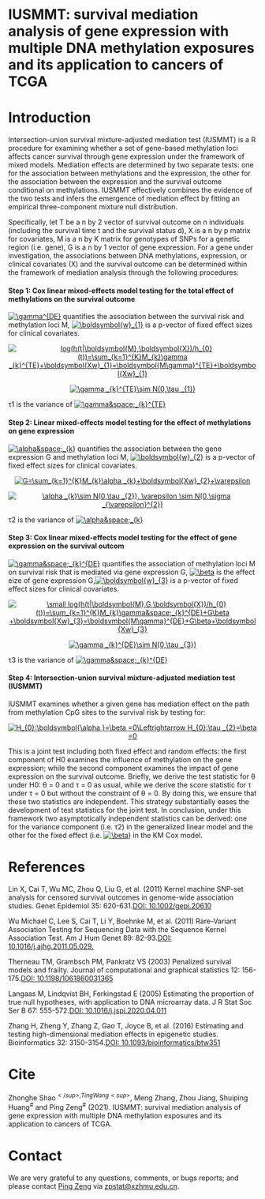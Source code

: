 # IUSMMT: survival mediation analysis of gene expression with multiple DNA methylation exposures and its application to cancers of TCGA
# Introduction
Intersection-union survival mixture-adjusted mediation test (IUSMMT) is a R procedure for examining whether a set of gene-based methylation loci affects cancer survival through gene expression under the framework of mixed models. Mediation effects are determined by two separate tests: one for the association between methylations and the expression, the other for the association between the expression and the survival outcome conditional on methylations. IUSMMT effectively combines the evidence of the two tests and infers the emergence of mediation effect by fitting an empirical three-component mixture null distribution.

Specifically, let T be a n by 2 vector of survival outcome on n individuals (including the survival time t and the survival status d), X is a n by p matrix for covariates, M is a n by K matrix for genotypes of SNPs for a genetic region (i.e. gene), G is a n by 1 vector of gene expression. For a gene under investigation, the associations between DNA methylations, expression, or clinical covariates (X) and the survival outcome can be determined within the framework of mediation analysis through the following procedures:

#### Step 1: Cox linear mixed-effects model testing for the total effect of methylations on the survival outcome ####

<a href="https://www.codecogs.com/eqnedit.php?latex=\gamma^{DE}" target="_blank"><img src="https://latex.codecogs.com/gif.latex?\gamma^{DE}" title="\gamma^{DE}" /></a>
quantifies the association between the survival risk and methylation loci M, <a href="https://www.codecogs.com/eqnedit.php?latex=\boldsymbol{w}_{1}" target="_blank"><img src="https://latex.codecogs.com/gif.latex?\boldsymbol{w}_{1}" title="\boldsymbol{w}_{1}" /></a> is a p-vector of fixed effect sizes for clinical covariates.
<p align="center"> 
  <a href="https://www.codecogs.com/eqnedit.php?latex=log(h(t|\boldsymbol{M},\boldsymbol{X})/h_{0}(t))=\sum_{k=1}^{K}M_{k}\gamma&space;_{k}^{TE}&plus;\boldsymbol{Xw}_{1}=\boldsymbol{M\gamma}^{TE}&plus;\boldsymbol{Xw}_{1}" target="_blank"><img src="https://latex.codecogs.com/gif.latex?log(h(t|\boldsymbol{M},\boldsymbol{X})/h_{0}(t))=\sum_{k=1}^{K}M_{k}\gamma&space;_{k}^{TE}&plus;\boldsymbol{Xw}_{1}=\boldsymbol{M\gamma}^{TE}&plus;\boldsymbol{Xw}_{1}" title="log(h(t|\boldsymbol{M},\boldsymbol{X})/h_{0}(t))=\sum_{k=1}^{K}M_{k}\gamma _{k}^{TE}+\boldsymbol{Xw}_{1}=\boldsymbol{M\gamma}^{TE}+\boldsymbol{Xw}_{1}" /></a>
  </p>
  <p align="center">
  <a href="https://www.codecogs.com/eqnedit.php?latex=\gamma&space;_{k}^{TE}\sim&space;N(0,\tau&space;_{1})" target="_blank"><img src="https://latex.codecogs.com/gif.latex?\gamma&space;_{k}^{TE}\sim&space;N(0,\tau&space;_{1})" title="\gamma _{k}^{TE}\sim N(0,\tau _{1})" /></a>
    </p>
   τ1 is the variance of <a href="https://www.codecogs.com/eqnedit.php?latex=\gamma&space;_{k}^{TE}" target="_blank"><img src="https://latex.codecogs.com/gif.latex?\gamma&space;_{k}^{TE}" title="\gamma&space;_{k}^{TE}" /></a>
   
   
   
   
#### Step 2: Linear mixed-effects model testing for the effect of methylations on gene expression ####
<a href="https://www.codecogs.com/eqnedit.php?latex=\alpha&space;_{k}" target="_blank"><img src="https://latex.codecogs.com/gif.latex?\alpha&space;_{k}" title="\alpha&space;_{k}" /></a> quantifies the association between the gene expression G and methylation loci M, <a href="https://www.codecogs.com/eqnedit.php?latex=\boldsymbol{w}_{2}" target="_blank"><img src="https://latex.codecogs.com/gif.latex?\boldsymbol{w}_{2}" title="\boldsymbol{w}_{2}" /></a> is a p-vector of fixed effect sizes for clinical covariates.
  <p align="center">
  <a href="https://www.codecogs.com/eqnedit.php?latex=G=\sum_{k=1}^{K}M_{k}\alpha&space;_{k}&plus;\boldsymbol{Xw}_{2}&plus;\varepsilon" target="_blank"><img src="https://latex.codecogs.com/gif.latex?G=\sum_{k=1}^{K}M_{k}\alpha&space;_{k}&plus;\boldsymbol{Xw}_{2}&plus;\varepsilon" title="G=\sum_{k=1}^{K}M_{k}\alpha _{k}+\boldsymbol{Xw}_{2}+\varepsilon" /></a>
</p>
 <p align="center">
<a href="https://www.codecogs.com/eqnedit.php?latex=\alpha&space;_{k}\sim&space;N(0,\tau&space;_{2}),&space;\varepsilon&space;\sim&space;N(0,\sigma&space;_{\varepsilon}^{2})" target="_blank"><img src="https://latex.codecogs.com/gif.latex?\alpha&space;_{k}\sim&space;N(0,\tau&space;_{2}),&space;\varepsilon&space;\sim&space;N(0,\sigma&space;_{\varepsilon}^{2})" title="\alpha _{k}\sim N(0,\tau _{2}), \varepsilon \sim N(0,\sigma _{\varepsilon}^{2})" /></a>
  </p>
     τ2 is the variance of <a href="https://www.codecogs.com/eqnedit.php?latex=\alpha&space;_{k}" target="_blank"><img src="https://latex.codecogs.com/gif.latex?\alpha&space;_{k}" title="\alpha&space;_{k}" /></a>
  
  
  
  
#### Step 3: Cox linear mixed-effects model testing for the effect of gene expression on the survival outcom ####
<a href="https://www.codecogs.com/eqnedit.php?latex=\gamma&space;_{k}^{DE}" target="_blank"><img src="https://latex.codecogs.com/gif.latex?\gamma&space;_{k}^{DE}" title="\gamma&space;_{k}^{DE}" /></a> quantifies the association of methylation loci M on survival risk that is mediated via gene expression G, <a href="https://www.codecogs.com/eqnedit.php?latex=\beta" target="_blank"><img src="https://latex.codecogs.com/gif.latex?\beta" title="\beta" /></a> is the effect eize of gene expression G,<a href="https://www.codecogs.com/eqnedit.php?latex=\boldsymbol{w}_{3}" target="_blank"><img src="https://latex.codecogs.com/gif.latex?\boldsymbol{w}_{3}" title="\boldsymbol{w}_{3}" /></a> is a p-vector of fixed effect sizes for clinical covariates.
  <p align="center">
  <a href="https://www.codecogs.com/eqnedit.php?latex=\small&space;log(h(t|\boldsymbol{M},G,\boldsymbol{X})/h_{0}(t))=\sum_{k=1}^{K}M_{k}\gamma&space;_{k}^{DE}&plus;G\beta&space;&plus;\boldsymbol{Xw}_{3}=\boldsymbol{M\gamma}^{DE}&plus;G\beta&plus;\boldsymbol{Xw}_{3}" target="_blank"><img src="https://latex.codecogs.com/gif.latex?\small&space;log(h(t|\boldsymbol{M},G,\boldsymbol{X})/h_{0}(t))=\sum_{k=1}^{K}M_{k}\gamma&space;_{k}^{DE}&plus;G\beta&space;&plus;\boldsymbol{Xw}_{3}=\boldsymbol{M\gamma}^{DE}&plus;G\beta&plus;\boldsymbol{Xw}_{3}" title="\small log(h(t|\boldsymbol{M},G,\boldsymbol{X})/h_{0}(t))=\sum_{k=1}^{K}M_{k}\gamma&space;_{k}^{DE}+G\beta +\boldsymbol{Xw}_{3}=\boldsymbol{M\gamma}^{DE}+G\beta+\boldsymbol{Xw}_{3}" /></a>
  </p>
   <p align="center">
  <a href="https://www.codecogs.com/eqnedit.php?latex=\gamma&space;_{k}^{DE}\sim&space;N(0,\tau&space;_{3})" target="_blank"><img src="https://latex.codecogs.com/gif.latex?\gamma&space;_{k}^{DE}\sim&space;N(0,\tau&space;_{3})" title="\gamma _{k}^{DE}\sim N(0,\tau _{3})" /></a>
    </p>
       τ3 is the variance of <a href="https://www.codecogs.com/eqnedit.php?latex=\gamma&space;_{k}^{DE}" target="_blank"><img src="https://latex.codecogs.com/gif.latex?\gamma&space;_{k}^{DE}" title="\gamma&space;_{k}^{DE}" /></a>
      

#### Step 4: Intersection-union survival mixture-adjusted mediation test (IUSMMT) ####
 
IUSMMT examines whether a given gene has mediation effect on the path from methylation CpG sites to the survival risk by testing for:
<p align="center">
<a href="https://www.codecogs.com/eqnedit.php?latex=H_{0}:\boldsymbol{\alpha&space;}=\beta&space;=0\Leftrightarrow&space;H_{0}:\tau&space;_{2}=\beta&space;=0" target="_blank"><img src="https://latex.codecogs.com/gif.latex?H_{0}:\boldsymbol{\alpha&space;}=\beta&space;=0\Leftrightarrow&space;H_{0}:\tau&space;_{2}=\beta&space;=0" title="H_{0}:\boldsymbol{\alpha }=\beta =0\Leftrightarrow H_{0}:\tau _{2}=\beta =0" /></a>
</p>
This is a joint test including both fixed effect and random effects: the first component of H0 examines the influence of methylation on the gene expression; while the second component examines the impact of gene expression on the survival outcome. Briefly, we derive the test statistic for θ under H0: θ = 0 and τ = 0 as usual, while we derive the score statistic for τ under τ = 0 but without the constraint of θ = 0. By doing this, we ensure that these two statistics are independent. This strategy substantially eases the development of test statistics for the joint test. In conclusion, under this framework two asymptotically independent statistics can be derived: one for the variance component (i.e. τ2) in the generalized linear model and the other for the fixed effect (i.e. <a href="https://www.codecogs.com/eqnedit.php?latex=\beta" target="_blank"><img src="https://latex.codecogs.com/gif.latex?\beta" title="\beta" /></a>) in the KM Cox model.

# References
Lin X, Cai T, Wu MC, Zhou Q, Liu G, et al. (2011) Kernel machine SNP-set analysis for censored survival outcomes in genome-wide association studies. Genet Epidemiol 35: 620-631.[DOI: 10.1002/gepi.20610](https://onlinelibrary.wiley.com/doi/abs/10.1002/gepi.20610)

Wu Michael C, Lee S, Cai T, Li Y, Boehnke M, et al. (2011) Rare-Variant Association Testing for Sequencing Data with the Sequence Kernel Association Test. Am J Hum Genet 89: 82-93.[DOI: 10.1016/j.ajhg.2011.05.029.](https://linkinghub.elsevier.com/retrieve/pii/S0002929711002229)

Therneau TM, Grambsch PM, Pankratz VS (2003) Penalized survival models and frailty. Journal of computational and graphical statistics 12: 156-175.[DOI: 10.1198/1061860031365](https://www.tandfonline.com/doi/abs/10.1198/1061860031365)

Langaas M, Lindqvist BH, Ferkingstad E (2005) Estimating the proportion of true null hypotheses, with application to DNA microarray data. J R Stat Soc Ser B 67: 555-572.[DOI: 10.1016/j.jspi.2020.04.011](https://www.sciencedirect.com/science/article/abs/pii/S0378375820300495)

Zhang H, Zheng Y, Zhang Z, Gao T, Joyce B, et al. (2016) Estimating and testing high-dimensional mediation effects in epigenetic studies. Bioinformatics 32: 3150-3154.[DOI: 10.1093/bioinformatics/btw351](https://academic.oup.com/bioinformatics/article/32/20/3150/2196468)


# Cite
Zhonghe Shao<sup>$</sup>, Ting Wang<sup>$</sup>, Meng Zhang, Zhou Jiang, Shuiping Huang<sup>#</sup> and Ping Zeng<sup>#</sup> (2021). IUSMMT: survival mediation analysis of gene expression with multiple DNA methylation exposures and its application to cancers of TCGA.


# Contact
We are very grateful to any questions, comments, or bugs reports; and please contact [Ping Zeng](https://github.com/biostatpzeng) via zpstat@xzhmu.edu.cn.

